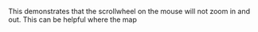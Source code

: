 This demonstrates that the scrollwheel on the mouse will not zoom in and out. This can be helpful where the map
